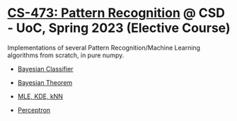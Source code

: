 # [CS-473: Pattern Recognition](https://www.csd.uoc.gr/~hy473/) @ CSD - UoC, Spring 2023 (Elective Course)

Implementations of several Pattern Recognition/Machine Learning algorithms from scratch, in pure numpy.

- [Bayesian Classifier](bayesian-classifier)

- [Bayesian Theorem](bayesian-theorem)

- [MLE, KDE, kNN](mle-kde-knn)

- [Perceptron](perceptron)
